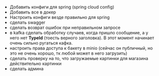 - Добавить конфиги для spring (spring cloud config)
- Добавить все в докер
- Настроить конфиги везде правильно для spring
- сделать swagger
- сделать возврат ошибок при неправильном запросе
- в kafka сделать обработку случаев, когда пришло сообщение, а у него нет __TypeId__ (тоесть верного заголовка). В этот момент начинает очень сильно ругаться кафка.
- настроить права доступа к бакету в minio (сейчас он публичный, но это не очень хорошо, тк любой может в него загрузить)
- сделать проверку на то, что загружаемые картинки для магазина действительно картинки
- сделать админа